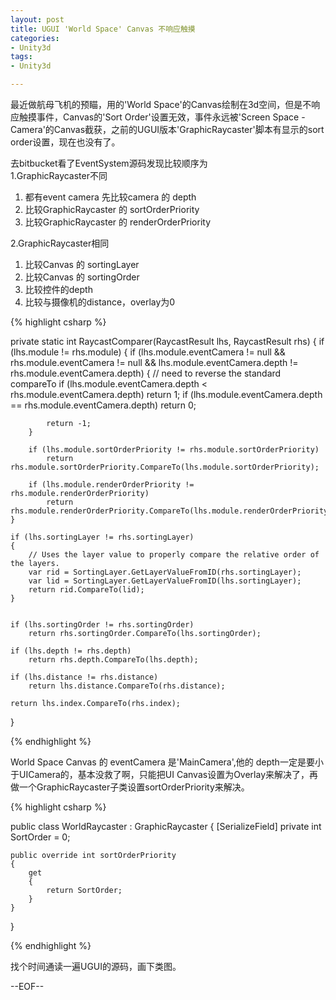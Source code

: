 ```yaml
---
layout: post
title: UGUI 'World Space' Canvas 不响应触摸
categories:
- Unity3d
tags:
- Unity3d

---
```

最近做航母飞机的预瞄，用的'World Space'的Canvas绘制在3d空间，但是不响应触摸事件，Canvas的'Sort Order'设置无效，事件永远被'Screen Space - Camera'的Canvas截获，之前的UGUI版本'GraphicRaycaster'脚本有显示的sort order设置，现在也没有了。

去bitbucket看了EventSystem源码发现比较顺序为    
1.GraphicRaycaster不同            
1) 都有event camera 先比较camera 的 depth         
2) 比较GraphicRaycaster 的 sortOrderPriority           
3) 比较GraphicRaycaster 的 renderOrderPriority         

2.GraphicRaycaster相同                
1) 比较Canvas 的 sortingLayer              
2) 比较Canvas 的 sortingOrder          
3) 比较控件的depth           
4) 比较与摄像机的distance，overlay为0            

{% highlight csharp %}

private static int RaycastComparer(RaycastResult lhs, RaycastResult rhs)
{
    if (lhs.module != rhs.module)
    {
        if (lhs.module.eventCamera != null && rhs.module.eventCamera != null && lhs.module.eventCamera.depth != rhs.module.eventCamera.depth)
        {
            // need to reverse the standard compareTo
            if (lhs.module.eventCamera.depth < rhs.module.eventCamera.depth)
                return 1;
            if (lhs.module.eventCamera.depth == rhs.module.eventCamera.depth)
                return 0;

            return -1;
        }

        if (lhs.module.sortOrderPriority != rhs.module.sortOrderPriority)
            return rhs.module.sortOrderPriority.CompareTo(lhs.module.sortOrderPriority);

        if (lhs.module.renderOrderPriority != rhs.module.renderOrderPriority)
            return rhs.module.renderOrderPriority.CompareTo(lhs.module.renderOrderPriority);
    }

    if (lhs.sortingLayer != rhs.sortingLayer)
    {
        // Uses the layer value to properly compare the relative order of the layers.
        var rid = SortingLayer.GetLayerValueFromID(rhs.sortingLayer);
        var lid = SortingLayer.GetLayerValueFromID(lhs.sortingLayer);
        return rid.CompareTo(lid);
    }


    if (lhs.sortingOrder != rhs.sortingOrder)
        return rhs.sortingOrder.CompareTo(lhs.sortingOrder);

    if (lhs.depth != rhs.depth)
        return rhs.depth.CompareTo(lhs.depth);

    if (lhs.distance != rhs.distance)
        return lhs.distance.CompareTo(rhs.distance);

    return lhs.index.CompareTo(rhs.index);
}

{% endhighlight %}

World Space Canvas 的 eventCamera 是'MainCamera',他的
depth一定是要小于UICamera的，基本没救了啊，只能把UI Canvas设置为Overlay来解决了，再做一个GraphicRaycaster子类设置sortOrderPriority来解决。

{% highlight csharp %}

public class WorldRaycaster : GraphicRaycaster
{
    [SerializeField]
    private int SortOrder = 0;

    public override int sortOrderPriority
    {
        get
        {
            return SortOrder;
        }
    }
}

{% endhighlight %}

找个时间通读一遍UGUI的源码，画下类图。


--EOF--						
